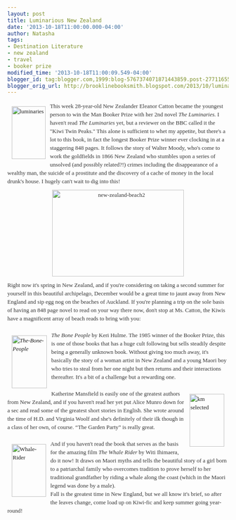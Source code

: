 ```yaml
---
layout: post
title: Luminarious New Zealand
date: '2013-10-18T11:00:00.000-04:00'
author: Natasha
tags:
- Destination Literature
- new zealand
- travel
- booker prize
modified_time: '2013-10-18T11:00:09.549-04:00'
blogger_id: tag:blogger.com,1999:blog-5767374071871443859.post-2771165589894510520
blogger_orig_url: http://brooklinebooksmith.blogspot.com/2013/10/luminarious-new-zealand.html
---
```


<div style="color: #333333; font-family: Georgia, 'Times New Roman', 'Bitstream Charter', Times, serif; font-size: 13px; line-height: 19px;"><span data-mce-style="color: #333333;"><a data-mce-href="http://globecornerbookstore.com/blogs/wp-content/uploads/2013/10/luminaries1.jpg" href="http://globecornerbookstore.com/blogs/wp-content/uploads/2013/10/luminaries1.jpg"><img class="alignleft  wp-image-9656" data-mce-src="http://globecornerbookstore.com/blogs/wp-content/uploads/2013/10/luminaries1.jpg" data-mce-style="margin: 10px;" height="120" src="http://globecornerbookstore.com/blogs/wp-content/uploads/2013/10/luminaries1.jpg" style="border: 0px; cursor: default; float: left; margin: 10px;" title="luminaries" width="77" /></a>This week 28-year-old New Zealander Eleanor Catton became the youngest person to win the Man Booker Prize with her 2nd novel&nbsp;</span><em>The Luminaries.&nbsp;</em><span data-mce-style="color: #333333;">I haven't read&nbsp;</span><em>The Luminaries</em><span data-mce-style="color: #333333;">&nbsp;</span><span data-mce-style="color: #333333;">yet, but a reviewer on the BBC called it the "Kiwi Twin Peaks." This alone is sufficient to whet my appetite, but there's a lot to this book, in fact the longest Booker Prize winner ever clocking in at a staggering 848 pages. It follows the story of Walter Moody, who's come to work the goldfields in 1866 New Zealand who stumbles upon a series of unsolved (and possibly related?!) crimes including the disappearance of a wealthy man, the suicide of a prostitute and the discovery of a cache of money in the local drunk's house. I hugely can't wait to dig into this!</span></div><div style="color: #333333; font-family: Georgia, 'Times New Roman', 'Bitstream Charter', Times, serif; font-size: 13px; line-height: 19px; text-align: center;"><img class="size-medium wp-image-9653 aligncenter" data-mce-src="http://globecornerbookstore.com/blogs/wp-content/uploads/2013/10/new-zealand-beach2-300x197.jpg" data-mce-style="margin-top: 10px; margin-bottom: 10px;" height="197" src="http://globecornerbookstore.com/blogs/wp-content/uploads/2013/10/new-zealand-beach2-300x197.jpg" style="border: 0px; cursor: default; display: block; margin: 10px auto;" title="new-zealand-beach2" width="300" /></div><div style="color: #333333; font-family: Georgia, 'Times New Roman', 'Bitstream Charter', Times, serif; font-size: 13px; line-height: 19px;">Right now it's spring in New Zealand, and if you're considering on taking a second summer for yourself in this beautiful archipelago, December would be a great time to jaunt away from New England and sip egg nog on the beaches of Auckland. If you're planning a trip on the sole basis of having an 848 page novel to read on your way there now, don't stop at Ms. Catton, the Kiwis have a magnificent array of beach reads to bring with you:&nbsp;</div><div style="color: #333333; font-family: Georgia, 'Times New Roman', 'Bitstream Charter', Times, serif; font-size: 13px; line-height: 19px;"><br /></div><div style="color: #333333; font-family: Georgia, 'Times New Roman', 'Bitstream Charter', Times, serif; font-size: 13px; line-height: 19px;"><span data-mce-style="color: #333333;"><span data-mce-style="font-family: Georgia, 'Times New Roman', 'Bitstream Charter', Times, serif;"></span></span><em><a data-mce-href="http://globecornerbookstore.com/blogs/wp-content/uploads/2013/10/The-Bone-People.jpg" href="http://globecornerbookstore.com/blogs/wp-content/uploads/2013/10/The-Bone-People.jpg"><img class="alignleft  wp-image-9654" data-mce-src="http://globecornerbookstore.com/blogs/wp-content/uploads/2013/10/The-Bone-People.jpg" data-mce-style="margin: 10px;" height="120" src="http://globecornerbookstore.com/blogs/wp-content/uploads/2013/10/The-Bone-People.jpg" style="border: 0px; cursor: default; float: left; margin: 10px;" title="The-Bone-People" width="80" /></a>The Bone People</em>&nbsp;by Keri Hulme. The 1985 winner of the Booker Prize, this is one of those books that has a huge cult following but sells steadily despite being a generally unknown book. Without giving too much away, it's basically the story of a woman artist in New Zealand and a young Maori boy who tries to steal from her one night but then returns and their interactions thereafter. It's a bit of a challenge but a rewarding one.</div><div style="color: #333333; font-family: Georgia, 'Times New Roman', 'Bitstream Charter', Times, serif; font-size: 13px; line-height: 19px;"><br /></div><div style="color: #333333; font-family: Georgia, 'Times New Roman', 'Bitstream Charter', Times, serif; font-size: 13px; line-height: 19px;"><a data-mce-href="http://globecornerbookstore.com/blogs/wp-content/uploads/2013/10/km-selected.jpg" href="http://globecornerbookstore.com/blogs/wp-content/uploads/2013/10/km-selected.jpg"><img class="alignright  wp-image-9651" data-mce-src="http://globecornerbookstore.com/blogs/wp-content/uploads/2013/10/km-selected.jpg" data-mce-style="margin: 10px;" height="120" src="http://globecornerbookstore.com/blogs/wp-content/uploads/2013/10/km-selected.jpg" style="border: 0px; cursor: default; float: right; margin: 10px;" title="km selected" width="79" /></a>Katherine Mansfield is easily one of the greatest authors from New Zealand, and if you haven't read her yet put Alice Munro down for a sec and read some of the greatest short stories in English. She wrote around the time of H.D. and Virginia Woolf and she's definitely of their ilk though in a class of her own, of course. “The Garden Party” is really great.</div><div style="color: #333333; font-family: Georgia, 'Times New Roman', 'Bitstream Charter', Times, serif; font-size: 13px; line-height: 19px;"><br /></div><div style="color: #333333; font-family: Georgia, 'Times New Roman', 'Bitstream Charter', Times, serif; font-size: 13px; line-height: 19px;"><span data-mce-style="color: #333333;"><a data-mce-href="http://globecornerbookstore.com/blogs/wp-content/uploads/2013/10/Whale-Rider.jpg" href="http://globecornerbookstore.com/blogs/wp-content/uploads/2013/10/Whale-Rider.jpg"><img class="alignleft  wp-image-9655" data-mce-src="http://globecornerbookstore.com/blogs/wp-content/uploads/2013/10/Whale-Rider.jpg" data-mce-style="margin: 10px;" height="120" src="http://globecornerbookstore.com/blogs/wp-content/uploads/2013/10/Whale-Rider.jpg" style="border: 0px; cursor: default; float: left; margin: 10px;" title="Whale-Rider" width="78" /></a>And if you haven't read the book that serves as the basis for the amazing film&nbsp;</span><span data-mce-style="color: #333333;"><span data-mce-style="font-family: Georgia, 'Times New Roman', 'Bitstream Charter', Times, serif;"><em>The Whale Rider&nbsp;</em></span></span><span data-mce-style="color: #333333;">by Witi Ihimaera, do it now! It draws on Maori myths and tells the beautiful story of a girl born to a patriarchal family who overcomes tradition to prove herself to her traditional grandfather by riding a whale along the coast (which in the Maori legend was done by a male).</span></div><div style="color: #333333; font-family: Georgia, 'Times New Roman', 'Bitstream Charter', Times, serif; font-size: 13px; line-height: 19px;"><span data-mce-style="color: #333333;">Fall is the greatest time in New England, but we all know it's brief, so after the leaves change, come load up on Kiwi-fic and keep summer going year-round!</span></div>